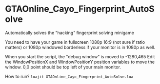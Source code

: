 # GTAOnline_Cayo_Fingerprint_AutoSolve
Automatically solves the "hacking" fingerprint solving minigame

You need to have your game in fullscreen 1080p 16:9 (not sure if ratio matters)
or 1080p windowed borderless if your monitor is in 1080p as well.


When you start the script, the "debug window" is moved to -1280,465
Edit the WindowPositionX and WindowPositionY position variables to move the window. 0,0 point should be top left of your main monitor.

How to run?
``luajit GTAOnline_Cayo_Fingerprint_AutoSolve.lua``